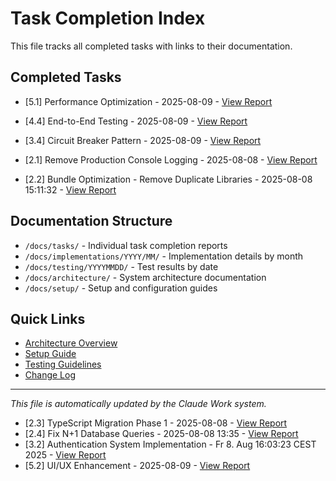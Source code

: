 # Task Completion Index

This file tracks all completed tasks with links to their documentation.

## Completed Tasks

<!-- Tasks are automatically added here when completed -->
<!-- Format: - [TASK_ID] TASK_NAME - DATE - [View Report](tasks/TASK_ID/completion_report.md) -->
- [5.1] Performance Optimization - 2025-08-09 - [View Report](tasks/5.1/completion_report.md)
- [4.4] End-to-End Testing - 2025-08-09 - [View Report](tasks/4.4/completion_report.md)
- [3.4] Circuit Breaker Pattern - 2025-08-09 - [View Report](tasks/3.4/completion_report.md)

- [2.1] Remove Production Console Logging - 2025-08-08 - [View Report](tasks/2.1/completion_report.md)
- [2.2] Bundle Optimization - Remove Duplicate Libraries - 2025-08-08 15:11:32 - [View Report](tasks/2.2/completion_report.md)

## Documentation Structure

- `/docs/tasks/` - Individual task completion reports
- `/docs/implementations/YYYY/MM/` - Implementation details by month
- `/docs/testing/YYYYMMDD/` - Test results by date
- `/docs/architecture/` - System architecture documentation
- `/docs/setup/` - Setup and configuration guides

## Quick Links

- [Architecture Overview](architecture/README.md)
- [Setup Guide](setup/README.md)
- [Testing Guidelines](testing/README.md)
- [Change Log](CHANGELOG.md)

---
*This file is automatically updated by the Claude Work system.*
- [2.3] TypeScript Migration Phase 1 - 2025-08-08 - [View Report](tasks/2.3/completion_report.md)
- [2.4] Fix N+1 Database Queries - 2025-08-08 13:35 - [View Report](tasks/2.4/completion_report.md)
- [3.2] Authentication System Implementation - Fr 8. Aug 16:03:23 CEST 2025 - [View Report](tasks/3.2/completion_report.md)
- [5.2] UI/UX Enhancement - 2025-08-09 - [View Report](tasks/5.2/completion_report.md)
